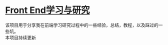 # [Front End学习与研究](https://github.com/ymwv/FrontEndStudyNotes/)  
该项目用于分享我在前端学习研究过程中的一些经验，总结，教程，以及踩过的一些坑。   
本项目持续更新
